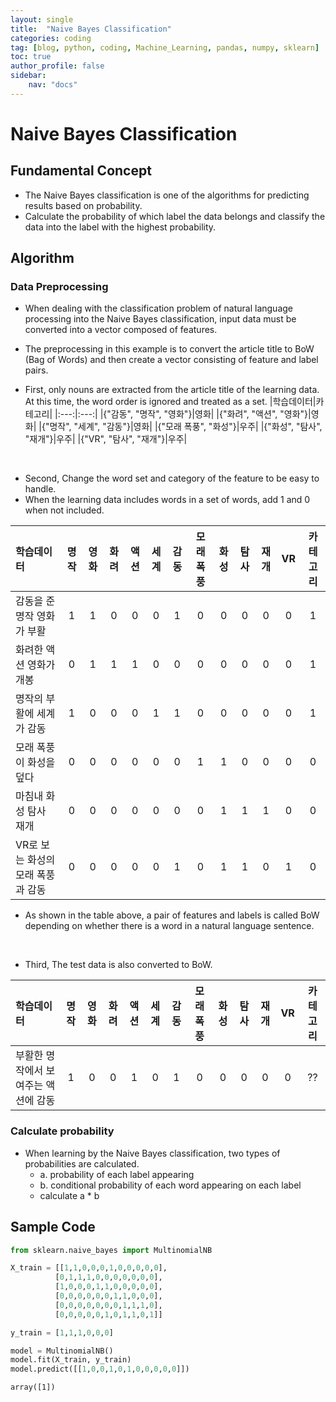 ```yaml
---
layout: single
title:  "Naive Bayes Classification"
categories: coding
tag: [blog, python, coding, Machine_Learning, pandas, numpy, sklearn]
toc: true
author_profile: false
sidebar:
    nav: "docs"
---
```


# Naive Bayes Classification

## Fundamental Concept

- The Naive Bayes classification is one of the algorithms for predicting results based on probability.
- Calculate the probability of which label the data belongs and classify the data into the label with the highest probability.

## Algorithm

### Data Preprocessing

- When dealing with the classification problem of natural language processing into the Naive Bayes classification, input data must be converted into a vector composed of features.
- The preprocessing in this example is to convert the article title to BoW (Bag of Words) and then create a vector consisting of feature and label pairs.

- First, only nouns are extracted from the article title of the learning data. At this time, the word order is ignored and treated as a set.
|학습데이터|카테고리|
|:---:|:---:|
|{"감동", "명작", "영화"}|영화|
|{"화려", "액션", "영화"}|영화|
|{"명작", "세계", "감동"}|영화|
|{"모래 폭풍", "화성"}|우주|
|{"화성", "탐사", "재개"}|우주|
|{"VR", "탐사", "재개"}|우주|

<br>

- Second, Change the word set and category of the feature to be easy to handle.
- When the learning data includes words in a set of words, add 1 and 0 when not included.

|학습데이터|명작|영화|화려|액션|세계|감동|모래 폭풍|화성|탐사|재개|VR|카테고리|
|:---|:---:|:---:|:---:|:---:|:---:|:---:|:---:|:---:|:---:|:---:|:---:|:---:|
|감동을 준 명작 영화가 부활|1|1|0|0|0|1|0|0|0|0|0|1|
|화려한 액션 영화가 개봉|0|1|1|1|0|0|0|0|0|0|0|1|
|명작의 부활에 세계가 감동|1|0|0|0|1|1|0|0|0|0|0|1|
|모래 폭풍이 화성을 덮다|0|0|0|0|0|0|1|1|0|0|0|0|
|마침내 화성 탐사 재개|0|0|0|0|0|0|0|1|1|1|0|0|
|VR로 보는 화성의 모래 폭풍과 감동|0|0|0|0|0|1|0|1|1|0|1|0|

- As shown in the table above, a pair of features and labels is called BoW depending on whether there is a word in a natural language sentence.

<br>

- Third, The test data is also converted to BoW.

|학습데이터|명작|영화|화려|액션|세계|감동|모래 폭풍|화성|탐사|재개|VR|카테고리|
|:---|:---:|:---:|:---:|:---:|:---:|:---:|:---:|:---:|:---:|:---:|:---:|:---:|
|부활한 명작에서 보여주는 액션에 감동|1|0|0|1|0|1|0|0|0|0|0|??|

### Calculate probability

- When learning by the Naive Bayes classification, two types of probabilities are calculated.
    - a. probability of each label appearing
    - b. conditional probability of each word appearing on each label
    - calculate a * b

## Sample Code


```python
from sklearn.naive_bayes import MultinomialNB

X_train = [[1,1,0,0,0,1,0,0,0,0,0],
          [0,1,1,1,0,0,0,0,0,0,0],
          [1,0,0,0,1,1,0,0,0,0,0],
          [0,0,0,0,0,0,1,1,0,0,0],
          [0,0,0,0,0,0,0,1,1,1,0],
          [0,0,0,0,0,1,0,1,1,0,1]]

y_train = [1,1,1,0,0,0]

model = MultinomialNB()
model.fit(X_train, y_train)
model.predict([[1,0,0,1,0,1,0,0,0,0,0]])
```




    array([1])


